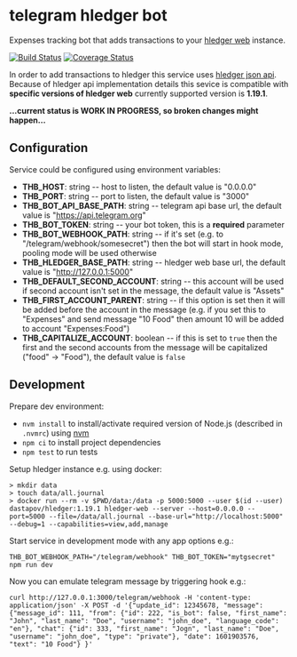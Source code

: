 # telegram hledger bot

Expenses tracking bot that adds transactions to your
[hledger web](https://hledger.org/hledger-web.html) instance.


[![Build Status](https://github.com/okv/telegram-hledger-bot/actions/workflows/nodejs-main.yml/badge.svg?branch=master)](https://github.com/okv/telegram-hledger-bot/actions/workflows/nodejs-main.yml?query=branch%3Amaster)
[![Coverage Status](https://coveralls.io/repos/github/okv/telegram-hledger-bot/badge.svg?branch=main)](https://coveralls.io/github/okv/telegram-hledger-bot?branch=main)

In order to add transactions to hledger this service uses
[hledger json api](https://hledger.org/hledger-web.html#json-api). Because
of hledger api implementation details this sevice is compatible with
**specific versions of hledger web** currently supported version is **1.19.1**.


**...current status is WORK IN PROGRESS, so broken changes might happen...**


## Configuration

Service could be configured using environment variables:

* **THB_HOST**: string -- host to listen, the default value is "0.0.0.0"
* **THB_PORT**: string -- port to listen, the default value is "3000"
* **THB_BOT_API_BASE_PATH**: string -- telegram api base url, the default value
is "https://api.telegram.org"
* **THB_BOT_TOKEN**: string -- your bot token, this is a **required** parameter
* **THB_BOT_WEBHOOK_PATH**: string -- if it's set (e.g. to
"/telegram/webhook/somesecret") then the bot will start in hook mode, pooling
mode will be used otherwise
* **THB_HLEDGER_BASE_PATH**: string -- hledger web base url, the default value
is "http://127.0.0.1:5000"
* **THB_DEFAULT_SECOND_ACCOUNT**: string -- this account will be used if
second account isn't set in the message, the default value is "Assets"
* **THB_FIRST_ACCOUNT_PARENT**: string -- if this option is set then it will
be added before the account in the message (e.g. if you set this to "Expenses"
and send message "10 Food" then amount 10 will be added to account
"Expenses:Food")
* **THB_CAPITALIZE_ACCOUNT**: boolean -- if this is set to `true` then the
first and the second accounts from the message will be capitalized ("food" ->
"Food"), the default value is `false`


## Development

Prepare dev environment:

* `nvm install` to install/activate required version of Node.js
(described in `.nvmrc`) using [nvm](https://github.com/nvm-sh/nvm)
* `npm ci` to install project dependencies
* `npm test` to run tests

Setup hledger instance e.g. using docker:

```
> mkdir data
> touch data/all.journal
> docker run --rm -v $PWD/data:/data -p 5000:5000 --user $(id --user) dastapov/hledger:1.19.1 hledger-web --server --host=0.0.0.0 --port=5000 --file=/data/all.journal --base-url="http://localhost:5000" --debug=1 --capabilities=view,add,manage
```

Start service in development mode with any app options e.g.:

```
THB_BOT_WEBHOOK_PATH="/telegram/webhook" THB_BOT_TOKEN="mytgsecret" npm run dev
```

Now you can emulate telegram message by triggering hook e.g.:

```
curl http://127.0.0.1:3000/telegram/webhook -H 'content-type: application/json' -X POST -d '{"update_id": 12345678, "message": {"message_id": 111, "from": {"id": 222, "is_bot": false, "first_name": "John", "last_name": "Doe", "username": "john_doe", "language_code": "en"}, "chat": {"id": 333, "first_name": "Jogn", "last_name": "Doe", "username": "john_doe", "type": "private"}, "date": 1601903576, "text": "10 Food"} }'
```
